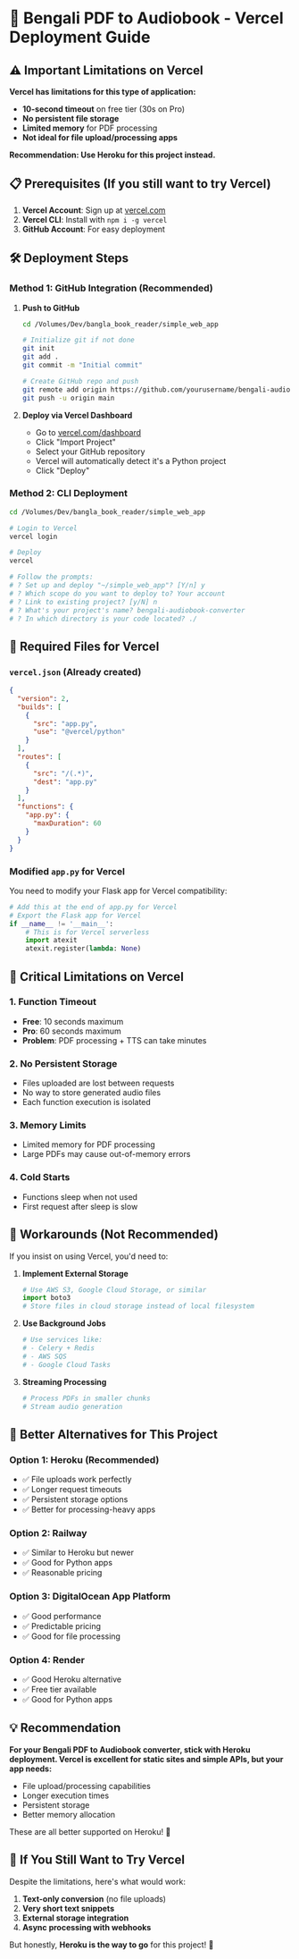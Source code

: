 # 🚀 Bengali PDF to Audiobook - Vercel Deployment Guide

## ⚠️ Important Limitations on Vercel

**Vercel has limitations for this type of application:**
- **10-second timeout** on free tier (30s on Pro)
- **No persistent file storage**
- **Limited memory** for PDF processing
- **Not ideal for file upload/processing apps**

**Recommendation: Use Heroku for this project instead.**

## 📋 Prerequisites (If you still want to try Vercel)

1. **Vercel Account**: Sign up at [vercel.com](https://vercel.com)
2. **Vercel CLI**: Install with `npm i -g vercel`
3. **GitHub Account**: For easy deployment

## 🛠️ Deployment Steps

### Method 1: GitHub Integration (Recommended)

1. **Push to GitHub**
   ```bash
   cd /Volumes/Dev/bangla_book_reader/simple_web_app
   
   # Initialize git if not done
   git init
   git add .
   git commit -m "Initial commit"
   
   # Create GitHub repo and push
   git remote add origin https://github.com/yourusername/bengali-audiobook.git
   git push -u origin main
   ```

2. **Deploy via Vercel Dashboard**
   - Go to [vercel.com/dashboard](https://vercel.com/dashboard)
   - Click "Import Project"
   - Select your GitHub repository
   - Vercel will automatically detect it's a Python project
   - Click "Deploy"

### Method 2: CLI Deployment

```bash
cd /Volumes/Dev/bangla_book_reader/simple_web_app

# Login to Vercel
vercel login

# Deploy
vercel

# Follow the prompts:
# ? Set up and deploy "~/simple_web_app"? [Y/n] y
# ? Which scope do you want to deploy to? Your account
# ? Link to existing project? [y/N] n
# ? What's your project's name? bengali-audiobook-converter
# ? In which directory is your code located? ./
```

## 📁 Required Files for Vercel

### `vercel.json` (Already created)
```json
{
  "version": 2,
  "builds": [
    {
      "src": "app.py",
      "use": "@vercel/python"
    }
  ],
  "routes": [
    {
      "src": "/(.*)",
      "dest": "app.py"
    }
  ],
  "functions": {
    "app.py": {
      "maxDuration": 60
    }
  }
}
```

### Modified `app.py` for Vercel
You need to modify your Flask app for Vercel compatibility:

```python
# Add this at the end of app.py for Vercel
# Export the Flask app for Vercel
if __name__ != '__main__':
    # This is for Vercel serverless
    import atexit
    atexit.register(lambda: None)
```

## 🚨 Critical Limitations on Vercel

### 1. **Function Timeout**
- **Free**: 10 seconds maximum
- **Pro**: 60 seconds maximum
- **Problem**: PDF processing + TTS can take minutes

### 2. **No Persistent Storage**
- Files uploaded are lost between requests
- No way to store generated audio files
- Each function execution is isolated

### 3. **Memory Limits**
- Limited memory for PDF processing
- Large PDFs may cause out-of-memory errors

### 4. **Cold Starts**
- Functions sleep when not used
- First request after sleep is slow

## 🔧 Workarounds (Not Recommended)

If you insist on using Vercel, you'd need to:

1. **Implement External Storage**
   ```python
   # Use AWS S3, Google Cloud Storage, or similar
   import boto3
   # Store files in cloud storage instead of local filesystem
   ```

2. **Use Background Jobs**
   ```python
   # Use services like:
   # - Celery + Redis
   # - AWS SQS
   # - Google Cloud Tasks
   ```

3. **Streaming Processing**
   ```python
   # Process PDFs in smaller chunks
   # Stream audio generation
   ```

## 🎯 Better Alternatives for This Project

### **Option 1: Heroku (Recommended)**
- ✅ File uploads work perfectly
- ✅ Longer request timeouts
- ✅ Persistent storage options
- ✅ Better for processing-heavy apps

### **Option 2: Railway**
- ✅ Similar to Heroku but newer
- ✅ Good for Python apps
- ✅ Reasonable pricing

### **Option 3: DigitalOcean App Platform**
- ✅ Good performance
- ✅ Predictable pricing
- ✅ Good for file processing

### **Option 4: Render**
- ✅ Good Heroku alternative
- ✅ Free tier available
- ✅ Good for Python apps

## 💡 Recommendation

**For your Bengali PDF to Audiobook converter, stick with Heroku deployment. Vercel is excellent for static sites and simple APIs, but your app needs:**

- File upload/processing capabilities
- Longer execution times
- Persistent storage
- Better memory allocation

These are all better supported on Heroku! 🚀

## 🔄 If You Still Want to Try Vercel

Despite the limitations, here's what would work:

1. **Text-only conversion** (no file uploads)
2. **Very short text snippets**
3. **External storage integration**
4. **Async processing with webhooks**

But honestly, **Heroku is the way to go** for this project! 💪